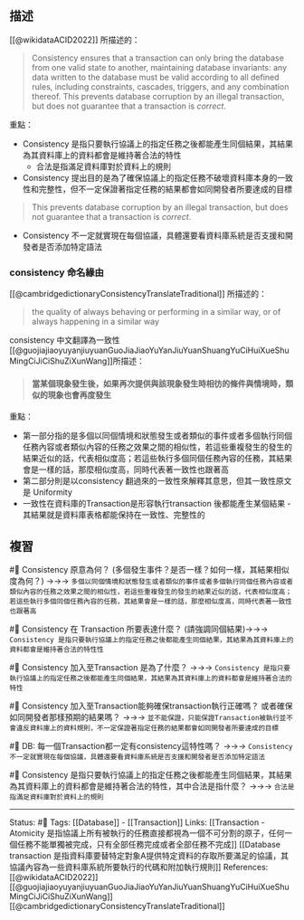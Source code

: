 

## 描述



[[@wikidataACID2022]] 所描述的：
> Consistency ensures that a transaction can only bring the database from one valid state to another, maintaining database invariants: any data written to the database must be valid according to all defined rules, including constraints, cascades, triggers, and any combination thereof. This prevents database corruption by an illegal transaction, but does not guarantee that a transaction is _correct_. 


重點：
- Consistency 是指只要執行協議上的指定任務之後都能產生同個結果，其結果為其資料庫上的資料都會是維持著合法的特性
	- 合法是指滿足資料庫對於資料上的規則
- Consistency 提出目的是為了確保協議上的指定任務不破壞資料庫本身的一致性和完整性，但不一定保證著指定任務的結果都會如同開發者所要達成的目標
>  This prevents database corruption by an illegal transaction, but does not guarantee that a transaction is _correct_.
-  Consistency 不一定就實現在每個協議，具體還要看資料庫系統是否支援和開發者是否添加特定語法

### consistency 命名緣由

[[@cambridgedictionaryConsistencyTranslateTraditional]] 所描述的：
> the quality of always behaving or performing in a similar way, or of always happening in a similar way

consistency 中文翻譯為一致性
[[@guojiajiaoyuyanjiuyuanGuoJiaJiaoYuYanJiuYuanShuangYuCiHuiXueShuMingCiJiCiShuZiXunWang]]所描述：
> #### 當某個現象發生後，如果再次提供與該現象發生時相彷的條件與情境時，類似的現象也會再度發生



重點：
- 第一部分指的是多個以同個情境和狀態發生或者類似的事件或者多個執行同個任務內容或者類似內容的任務之效果之間的相似性，若這些重複發生的發生的結果近似的話，代表相似度高；若這些執行多個同個任務內容的任務，其結果會是一樣的話，那麼相似度高，同時代表著一致性也跟著高
- 第二部分則是以consistency 翻過來的一致性來解釋其意思，但其一致性原文是 Uniformity
- 一致性在資料庫的Transaction是形容執行transaction 後都能產生某個結果 -其結果就是資料庫表格都能保持在一致性、完整性的

## 複習
#🧠 Consistency 原意為何？ (多個發生事件？是否一樣？如何一樣，其結果相似度為何？) ->->-> `多個以同個情境和狀態發生或者類似的事件或者多個執行同個任務內容或者類似內容的任務之效果之間的相似性，若這些重複發生的發生的結果近似的話，代表相似度高；若這些執行多個同個任務內容的任務，其結果會是一樣的話，那麼相似度高，同時代表著一致性也跟著高`
<!--SR:!2023-02-15,41,230-->


#🧠 Consistency 在 Transaction 所要表達什麼？ (請強調同個結果)->->-> `Consistency 是指只要執行協議上的指定任務之後都能產生同個結果，其結果為其資料庫上的資料都會是維持著合法的特性性`
<!--SR:!2023-07-03,144,250-->


#🧠 Consistency 加入至Transaction 是為了什麼？ ->->-> `Consistency 是指只要執行協議上的指定任務之後都能產生同個結果，其結果為其資料庫上的資料都會是維持著合法的特性`
<!--SR:!2023-06-12,131,250-->



#🧠 Consistency 加入至Transaction能夠確保transaction執行正確嗎？ 或者確保如同開發者那樣預期的結果嗎？ ->->-> `並不能保證，只能保證Transaction被執行並不會違反資料庫上的資料規則，不一定保證著指定任務的結果都會如同開發者所要達成的目標`
<!--SR:!2023-02-10,57,250-->


#🧠 DB: 每一個Transaction都一定有consistency這特性嗎？ ->->-> `Consistency 不一定就實現在每個協議，具體還要看資料庫系統是否支援和開發者是否添加特定語法`
<!--SR:!2023-04-28,190,250-->


#🧠 Consistency 是指只要執行協議上的指定任務之後都能產生同個結果，其結果為其資料庫上的資料都會是維持著合法的特性，其中合法是指什麼？ ->->-> `合法是指滿足資料庫對於資料上的規則`
<!--SR:!2023-02-28,70,250-->


---
Status: #🌱 
Tags:
[[Database]] - [[Transaction]]
Links:
[[Transaction - Atomicity 是指協議上所有被執行的任務直接都視為一個不可分割的原子，任何一個任務不能單獨被完成，只有全部任務完成或者全部任務不完成]]
[[Database transaction 是指資料庫要替特定對象A提供特定資料的存取所要滿足的協議，其協議內容為一些資料庫系統所要執行的代碼和附加執行規則]]
References:
[[@wikidataACID2022]][[@guojiajiaoyuyanjiuyuanGuoJiaJiaoYuYanJiuYuanShuangYuCiHuiXueShuMingCiJiCiShuZiXunWang]]
[[@cambridgedictionaryConsistencyTranslateTraditional]]
